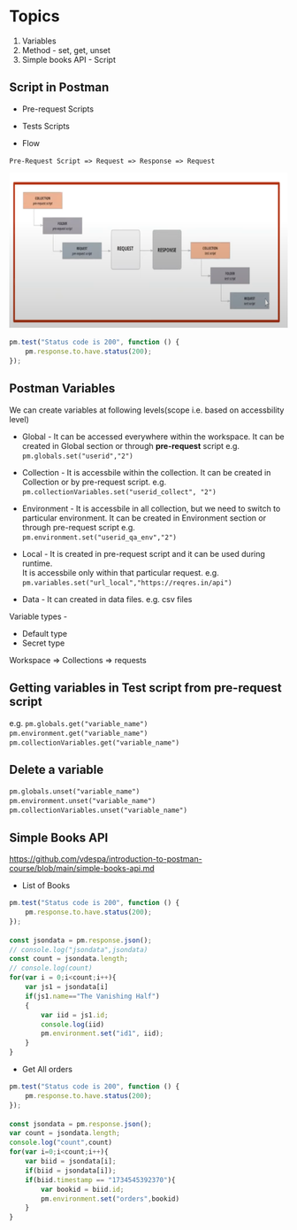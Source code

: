 # Topics

1. Variables
2. Method - set, get, unset
3. Simple books API - Script

## Script in Postman

* Pre-request Scripts
* Tests Scripts

* Flow

`Pre-Request Script => Request => Response => Request`

![alt text](image-16.png)

```javascript
pm.test("Status code is 200", function () {
    pm.response.to.have.status(200);
});
```

## Postman Variables

We can create variables at following levels(scope i.e. based on accessbility level)  

* Global - It can be accessed everywhere within the workspace.
It can be created in Global section or through **pre-request** script
e.g. `pm.globals.set("userid","2")`

* Collection - It is accessbile within the collection.
It can be created in Collection or by pre-request script.
e.g. `pm.collectionVariables.set("userid_collect", "2")`

* Environment - It is accessbile in all collection, but we need to switch to particular environment.
It can be created in Environment section or through pre-request script
e.g. `pm.environment.set("userid_qa_env","2")`

* Local - It is created in pre-request script and it can be used during runtime.  
It is accessbile only within that particular request.
e.g. `pm.variables.set("url_local","https://reqres.in/api")`
* Data - It can created in data files. e.g. csv files

Variable types -

* Default type
* Secret type

Workspace => Collections => requests

## Getting variables in Test script from pre-request script

e.g.
`pm.globals.get("variable_name")`
`pm.environment.get("variable_name")`
`pm.collectionVariables.get("variable_name")`

## Delete a variable

`pm.globals.unset("variable_name")`
`pm.environment.unset("variable_name")`
`pm.collectionVariables.unset("variable_name")`

## Simple Books API

<https://github.com/vdespa/introduction-to-postman-course/blob/main/simple-books-api.md>

* List of Books

```javascript
pm.test("Status code is 200", function () {
    pm.response.to.have.status(200);
});

const jsondata = pm.response.json();
// console.log("jsondata",jsondata)
const count = jsondata.length;
// console.log(count)
for(var i = 0;i<count;i++){
    var js1 = jsondata[i]
    if(js1.name=="The Vanishing Half")
    {
        var iid = js1.id;
        console.log(iid)
        pm.environment.set("id1", iid);
    }
}
```

* Get All orders

```javascript
pm.test("Status code is 200", function () {
    pm.response.to.have.status(200);
});

const jsondata = pm.response.json();
var count = jsondata.length;
console.log("count",count)
for(var i=0;i<count;i++){
    var biid = jsondata[i];
    if(biid = jsondata[i]);
    if(biid.timestamp == "1734545392370"){
        var bookid = biid.id;
        pm.environment.set("orders",bookid)
    }
}
```
